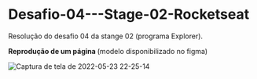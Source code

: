 # Desafio-04---Stage-02-Rocketseat
Resolução do desafio 04 da stange 02 (programa Explorer).

<strong> Reprodução de um página </strong> (modelo disponibilizado no figma)

![Captura de tela de 2022-05-23 22-25-14](https://user-images.githubusercontent.com/102126245/169931588-2599e356-f173-47a0-bfbd-11c80232f80a.png)




